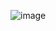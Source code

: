 ![image](https://user-images.githubusercontent.com/105613478/201239316-f8ef9c96-fde7-42c6-be2d-51a2b2eb0d2d.png)
